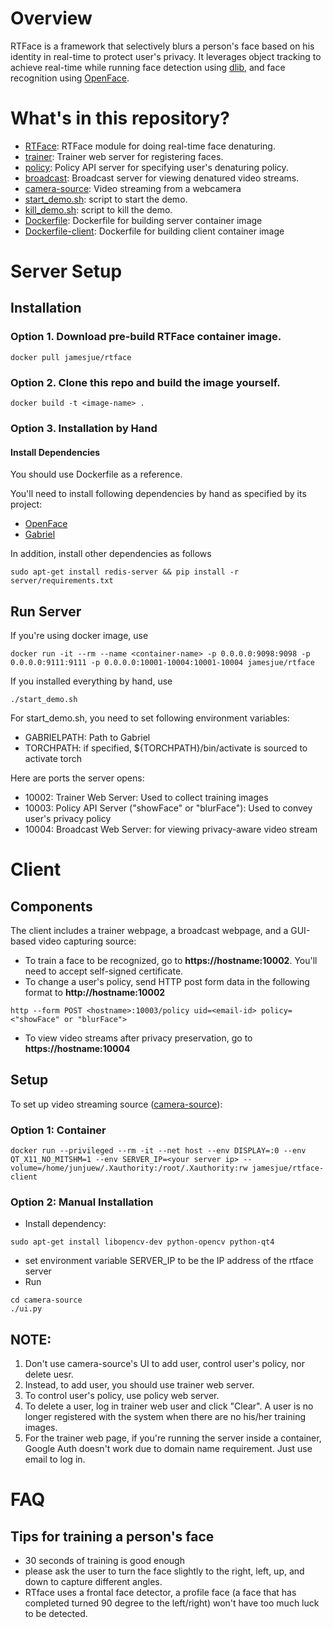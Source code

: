 # Overview
RTFace is a framework that selectively blurs a person's face based on his identity in real-time to protect user's privacy.
It leverages object tracking to achieve real-time while running face detection using [dlib](http://dlib.net), and face recognition using [OpenFace](https://cmusatyalab.github.io/openface).

# What's in this repository?
+ [RTFace](https://github.com/junjuew/rtface/tree/master/RTFace): RTFace module for doing real-time face denaturing.
+ [trainer](https://github.com/junjuew/rtface/tree/master/trainer): Trainer web server for registering faces.
+ [policy](https://github.com/junjuew/rtface/tree/master/policy): Policy API server for specifying user's denaturing policy.
+ [broadcast](https://github.com/junjuew/rtface/tree/master/broadcast): Broadcast server for viewing denatured video streams.
+ [camera-source](https://github.com/junjuew/rtface/tree/master/camera-source): Video streaming from a webcamera
+ [start_demo.sh](https://github.com/junjuew/rtface/tree/master/start_demo.sh): script to start the demo.
+ [kill_demo.sh](https://github.com/junjuew/rtface/tree/master/kill_demo.sh): script to kill the demo.
+ [Dockerfile](https://github.com/junjuew/rtface/tree/master/Dockerfile):
  Dockerfile for building server container image
+ [Dockerfile-client](dockerfile-client): Dockerfile for building client
  container image

# Server Setup
## Installation
### Option 1. Download pre-build RTFace container image.

```
docker pull jamesjue/rtface
```

### Option 2. Clone this repo and build the image yourself.

```
docker build -t <image-name> .
```

### Option 3. Installation by Hand

#### Install Dependencies

You should use Dockerfile as a reference.

You'll need to install following dependencies by hand as specified by its project:

* [OpenFace](https://cmusatyalab.github.io/openface/setup)
* [Gabriel](https://github.com/cmusatyalab/gabriel)

In addition, install other dependencies as follows
```
sudo apt-get install redis-server && pip install -r server/requirements.txt
```

## Run Server

If you're using docker image, use

```
docker run -it --rm --name <container-name> -p 0.0.0.0:9098:9098 -p 0.0.0.0:9111:9111 -p 0.0.0.0:10001-10004:10001-10004 jamesjue/rtface
```

If you installed everything by hand, use
```
./start_demo.sh
```

For start_demo.sh, you need to set following environment variables:

   * GABRIELPATH: Path to Gabriel
   * TORCHPATH: if specified, ${TORCHPATH}/bin/activate is sourced to activate torch

Here are ports the server opens:

   * 10002: Trainer Web Server: Used to collect training images
   * 10003: Policy API Server ("showFace" or "blurFace"): Used to convey user's privacy policy
   * 10004: Broadcast Web Server: for viewing privacy-aware video stream

# Client

## Components
The client includes a trainer webpage, a broadcast webpage,
and a GUI-based video capturing source:

   * To train a face to be recognized, go to **https://hostname:10002**. You'll need to accept self-signed certificate.
   * To change a user's policy, send HTTP post form data in the following format to **http://hostname:10002**
   ```
   http --form POST <hostname>:10003/policy uid=<email-id> policy=<"showFace" or "blurFace">
   ```
   * To view video streams after privacy preservation, go to **https://hostname:10004**

## Setup
To set up video streaming source
([camera-source](https://github.com/junjuew/rtface/tree/master/camera-source)):

### Option 1: Container

```
docker run --privileged --rm -it --net host --env DISPLAY=:0 --env QT_X11_NO_MITSHM=1 --env SERVER_IP=<your server ip> --volume=/home/junjuew/.Xauthority:/root/.Xauthority:rw jamesjue/rtface-client
```

### Option 2: Manual Installation

   * Install dependency:
   ```
   sudo apt-get install libopencv-dev python-opencv python-qt4
   ```
   * set environment variable SERVER_IP to be the IP address of the rtface server
   * Run
   ```
   cd camera-source
   ./ui.py
   ```

## NOTE:

   1. Don't use camera-source's UI to add user, control user's policy, nor delete uesr.
   2. Instead, to add user, you should use trainer web server.
   3. To control user's policy, use policy web server.
   4. To delete a user, log in trainer web user and click "Clear". A user is no longer registered with the system when there are no his/her training images.
   5. For the trainer web page, if you're running the server inside a container, Google Auth doesn't work due to domain name requirement. Just use email to log in.

# FAQ
## Tips for training a person's face
  * 30 seconds of training is good enough
  * please ask the user to turn the face slightly to the right, left, up, and down to capture different angles.
  * RTface uses a frontal face detector, a profile face (a face that has completed turned 90 degree to the left/right) won't
  have too much luck to be detected.
